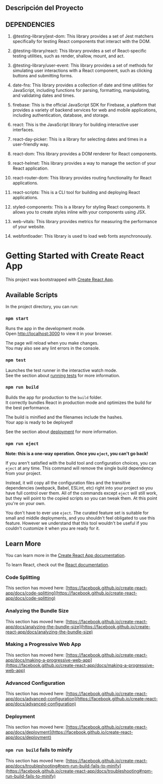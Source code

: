 

## Descripción del Proyecto








## DEPENDENCIES
1. @testing-library/jest-dom: This library provides a set of Jest matchers specifically for testing React components that interact with the DOM.

2. @testing-library/react: This library provides a set of React-specific testing utilities, such as render, shallow, mount, and act.

3. @testing-library/user-event: This library provides a set of methods for simulating user interactions with a React component, such as clicking buttons and submitting forms.

4. date-fns: This library provides a collection of date and time utilities for JavaScript, including functions for parsing, formatting, manipulating, and validating dates and times.

5. firebase: This is the official JavaScript SDK for Firebase, a platform that provides a variety of backend services for web and mobile applications, including authentication, database, and storage.

6. react: This is the JavaScript library for building interactive user interfaces.

7. react-day-picker: This is a library for selecting dates and times in a user-friendly way.

8. react-dom: This library provides a DOM renderer for React components.

9. react-helmet: This library provides a way to manage the <head> section of your React application.

10. react-router-dom: This library provides routing functionality for React applications.

11. react-scripts: This is a CLI tool for building and deploying React applications.

12. styled-components: This is a library for styling React components. It allows you to create styles inline with your components using JSX.

13. web-vitals: This library provides metrics for measuring the performance of your website.

14. webfontloader: This library is used to load web fonts asynchronously.


































# Getting Started with Create React App

This project was bootstrapped with [Create React App](https://github.com/facebook/create-react-app).

## Available Scripts

In the project directory, you can run:

### `npm start`

Runs the app in the development mode.\
Open [http://localhost:3000](http://localhost:3000) to view it in your browser.

The page will reload when you make changes.\
You may also see any lint errors in the console.

### `npm test`

Launches the test runner in the interactive watch mode.\
See the section about [running tests](https://facebook.github.io/create-react-app/docs/running-tests) for more information.

### `npm run build`

Builds the app for production to the `build` folder.\
It correctly bundles React in production mode and optimizes the build for the best performance.

The build is minified and the filenames include the hashes.\
Your app is ready to be deployed!

See the section about [deployment](https://facebook.github.io/create-react-app/docs/deployment) for more information.

### `npm run eject`

**Note: this is a one-way operation. Once you `eject`, you can't go back!**

If you aren't satisfied with the build tool and configuration choices, you can `eject` at any time. This command will remove the single build dependency from your project.

Instead, it will copy all the configuration files and the transitive dependencies (webpack, Babel, ESLint, etc) right into your project so you have full control over them. All of the commands except `eject` will still work, but they will point to the copied scripts so you can tweak them. At this point you're on your own.

You don't have to ever use `eject`. The curated feature set is suitable for small and middle deployments, and you shouldn't feel obligated to use this feature. However we understand that this tool wouldn't be useful if you couldn't customize it when you are ready for it.

## Learn More

You can learn more in the [Create React App documentation](https://facebook.github.io/create-react-app/docs/getting-started).

To learn React, check out the [React documentation](https://reactjs.org/).

### Code Splitting

This section has moved here: [https://facebook.github.io/create-react-app/docs/code-splitting](https://facebook.github.io/create-react-app/docs/code-splitting)

### Analyzing the Bundle Size

This section has moved here: [https://facebook.github.io/create-react-app/docs/analyzing-the-bundle-size](https://facebook.github.io/create-react-app/docs/analyzing-the-bundle-size)

### Making a Progressive Web App

This section has moved here: [https://facebook.github.io/create-react-app/docs/making-a-progressive-web-app](https://facebook.github.io/create-react-app/docs/making-a-progressive-web-app)

### Advanced Configuration

This section has moved here: [https://facebook.github.io/create-react-app/docs/advanced-configuration](https://facebook.github.io/create-react-app/docs/advanced-configuration)

### Deployment

This section has moved here: [https://facebook.github.io/create-react-app/docs/deployment](https://facebook.github.io/create-react-app/docs/deployment)

### `npm run build` fails to minify

This section has moved here: [https://facebook.github.io/create-react-app/docs/troubleshooting#npm-run-build-fails-to-minify](https://facebook.github.io/create-react-app/docs/troubleshooting#npm-run-build-fails-to-minify)
